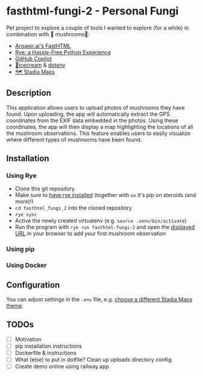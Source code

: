 # fasthtml-fungi-2 - Personal Fungi

Pet project to explore a couple of tools I wanted to explore (for  a while) in combination with 🍄 mushrooms🍄:
* [Answer.ai's FastHTML](https://fastht.ml/)
* [Rye: a Hassle-Free Python Experience](https://rye.astral.sh/)
* [GitHub Copilot](https://github.com/features/copilot)
* [🍦icecream](https://github.com/gruns/icecream) & [dotenv](https://github.com/theskumar/python-dotenv)
* [🗺 Stadia Maps](https://www.stadiamaps.com)

## Description

This application allows users to upload photos of mushrooms they have found. Upon uploading, the app will automatically extract the GPS coordinates from the EXIF data embedded in the photos. Using these coordinates, the app will then display a map highlighting the locations of all the mushroom observations. This feature enables users to easily visualize where different types of mushrooms have been found.

## Installation

### Using Rye

* Clone this git repository
* Make sure to [have rye installed](https://rye.astral.sh/guide/installation/) (together with `uv` it's pip on steroids (and more)!)
* `cd fasthtml_fungi_2` into the cloned repository
* `rye sync`
* Active the newly created virtualenv (e.g. `source .venv/bin/activate`)
* Run the program with `rye run fasthtml-fungi-2` and open the [displayed URL](http://localhost:5001) in your browser to add your first mushroom observation

### Using pip


### Using Docker

## Configuration
You can adjust settings in the `.env` file, e.g. [choose a different Stadia Maps theme](https://docs.stadiamaps.com/themes/).


## TODOs
* [ ] Motivation
* [ ] pip installation instructions
* [ ] Dockerfile & instructions
* [ ] What (else) to put in dotfile? Clean up uploads directory config.
* [ ] Create demo online using railway.app
